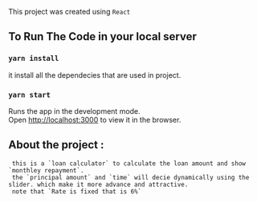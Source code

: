 This project was created using `React`

## To Run The Code in your local server 

### `yarn install`
it install all the dependecies that are used in project.
    

### `yarn start`

Runs the app in the development mode.<br />
Open [http://localhost:3000](http://localhost:3000) to view it in the browser.

## About the project :
     this is a `loan calculator` to calculate the loan amount and show `monthley repayment`.
     the `principal amount` and `time` will decie dynamically using the slider. which make it more advance and attractive.
     note that `Rate is fixed that is 6%`
     
  



